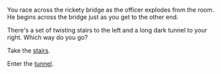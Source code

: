 You race across the rickety bridge as the officer explodes from the room.  He begins
across the bridge just as you get to the other end.

There's a set of twisting stairs to the left and a long dark tunnel to your right.
Which way do you go?

Take the [stairs](stairs/stairs.md).

Enter the [tunnel](../tunnel/tunnel.md).
